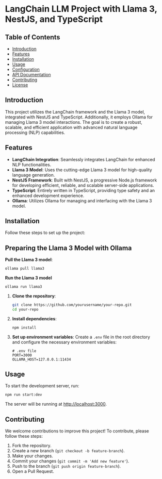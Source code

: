 # LangChain LLM Project with Llama 3, NestJS, and TypeScript

## Table of Contents
- [Introduction](#introduction)
- [Features](#features)
- [Installation](#installation)
- [Usage](#usage)
- [Configuration](#configuration)
- [API Documentation](#api-documentation)
- [Contributing](#contributing)
- [License](#license)

## Introduction
This project utilizes the LangChain framework and the Llama 3 model, integrated with NestJS and TypeScript. Additionally, it employs Ollama for managing Llama 3 model interactions. The goal is to create a robust, scalable, and efficient application with advanced natural language processing (NLP) capabilities.

## Features
- **LangChain Integration**: Seamlessly integrates LangChain for enhanced NLP functionalities.
- **Llama 3 Model**: Uses the cutting-edge Llama 3 model for high-quality language generation.
- **NestJS Framework**: Built with NestJS, a progressive Node.js framework for developing efficient, reliable, and scalable server-side applications.
- **TypeScript**: Entirely written in TypeScript, providing type safety and an enhanced development experience.
- **Ollama**: Utilizes Ollama for managing and interfacing with the Llama 3 model.

## Installation
Follow these steps to set up the project:

## Preparing the Llama 3 Model with Ollama

**Pull the Llama 3 model**:
```sh
ollama pull llama3
```
****Run the Llama 3 model****
````sh
ollama run llama3
````

1. **Clone the repository**:
    ```sh
    git clone https://github.com/yourusername/your-repo.git
    cd your-repo
    ```

2. **Install dependencies**:
    ```sh
    npm install
    ```

3. **Set up environment variables**:
    Create a `.env` file in the root directory and configure the necessary environment variables:
    ```env
    # .env file
    PORT=3000
    OLLAMA_HOST=127.0.0.1:11434
    ```

## Usage
To start the development server, run:
```sh
npm run start:dev
```


The server will be running at [http://localhost:3000](http://localhost:3000).

## Contributing

We welcome contributions to improve this project! To contribute, please follow these steps:

1. Fork the repository.
2. Create a new branch (`git checkout -b feature-branch`).
3. Make your changes.
4. Commit your changes (`git commit -m 'Add new feature'`).
5. Push to the branch (`git push origin feature-branch`).
6. Open a Pull Request.

